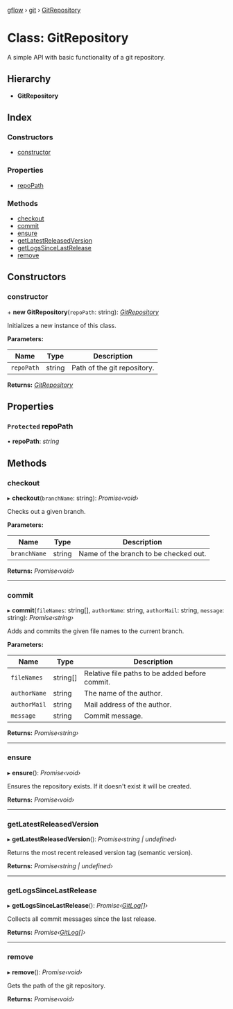[gflow](../README.md) › [git](../modules/git.md) › [GitRepository](git.gitrepository.md)

# Class: GitRepository

A simple API with basic functionality of a git repository.

## Hierarchy

* **GitRepository**

## Index

### Constructors

* [constructor](git.gitrepository.md#constructor)

### Properties

* [repoPath](git.gitrepository.md#protected-repopath)

### Methods

* [checkout](git.gitrepository.md#checkout)
* [commit](git.gitrepository.md#commit)
* [ensure](git.gitrepository.md#ensure)
* [getLatestReleasedVersion](git.gitrepository.md#getlatestreleasedversion)
* [getLogsSinceLastRelease](git.gitrepository.md#getlogssincelastrelease)
* [remove](git.gitrepository.md#remove)

## Constructors

###  constructor

\+ **new GitRepository**(`repoPath`: string): *[GitRepository](git.gitrepository.md)*

Initializes a new instance of this class.

**Parameters:**

Name | Type | Description |
------ | ------ | ------ |
`repoPath` | string | Path of the git repository.  |

**Returns:** *[GitRepository](git.gitrepository.md)*

## Properties

### `Protected` repoPath

• **repoPath**: *string*

## Methods

###  checkout

▸ **checkout**(`branchName`: string): *Promise‹void›*

Checks out a given branch.

**Parameters:**

Name | Type | Description |
------ | ------ | ------ |
`branchName` | string | Name of the branch to be checked out.  |

**Returns:** *Promise‹void›*

___

###  commit

▸ **commit**(`fileNames`: string[], `authorName`: string, `authorMail`: string, `message`: string): *Promise‹string›*

Adds and commits the given file names to the current branch.

**Parameters:**

Name | Type | Description |
------ | ------ | ------ |
`fileNames` | string[] | Relative file paths to be added before commit. |
`authorName` | string | The name of the author. |
`authorMail` | string | Mail address of the author. |
`message` | string | Commit message.  |

**Returns:** *Promise‹string›*

___

###  ensure

▸ **ensure**(): *Promise‹void›*

Ensures the repository exists.
If it doesn't exist it will be created.

**Returns:** *Promise‹void›*

___

###  getLatestReleasedVersion

▸ **getLatestReleasedVersion**(): *Promise‹string | undefined›*

Returns the most recent released version tag (semantic version).

**Returns:** *Promise‹string | undefined›*

___

###  getLogsSinceLastRelease

▸ **getLogsSinceLastRelease**(): *Promise‹[GitLog](../interfaces/git.gitlog.md)[]›*

Collects all commit messages since the last release.

**Returns:** *Promise‹[GitLog](../interfaces/git.gitlog.md)[]›*

___

###  remove

▸ **remove**(): *Promise‹void›*

Gets the path of the git repository.

**Returns:** *Promise‹void›*
